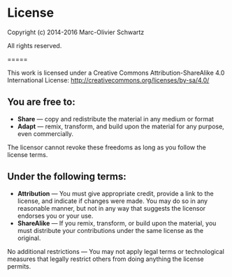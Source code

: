# License

Copyright (c) 2014-2016 Marc-Olivier Schwartz

All rights reserved.

=====

This work is licensed under a Creative Commons Attribution-ShareAlike 4.0 International License:
http://creativecommons.org/licenses/by-sa/4.0/

## You are free to:

* **Share** — copy and redistribute the material in any medium or format
* **Adapt** — remix, transform, and build upon the material
for any purpose, even commercially.

The licensor cannot revoke these freedoms as long as you follow the license terms.

## Under the following terms:

* **Attribution** — You must give appropriate credit, provide a link to the license, and indicate if changes were made. You may do so in any reasonable manner, but not in any way that suggests the licensor endorses you or your use.
* **ShareAlike** — If you remix, transform, or build upon the material, you must distribute your contributions under the same license as the original.

No additional restrictions — You may not apply legal terms or technological measures that legally restrict others from doing anything the license permits.
